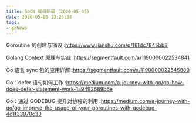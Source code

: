 ```yaml
---
title: GoCN 每日新闻 (2020-05-05)
date: 2020-05-05 13:25:38
tags:
- goNews
---
```

Goroutine 的创建与销毁 :https://www.jianshu.com/p/181dc7845bb8

Golang Context 原理与实战 :https://segmentfault.com/a/1190000022534841

Go 语言 sync 包的应用详解 :https://segmentfault.com/a/1190000022545889

Go：defer 语句如何工作 :https://medium.com/a-journey-with-go/go-how-does-defer-statement-work-1a9492689b6e

Go：通过 GODEBUG 提升对协程的利用 :https://medium.com/a-journey-with-go/go-improve-the-usage-of-your-goroutines-with-godebug-4d1f33970c33

